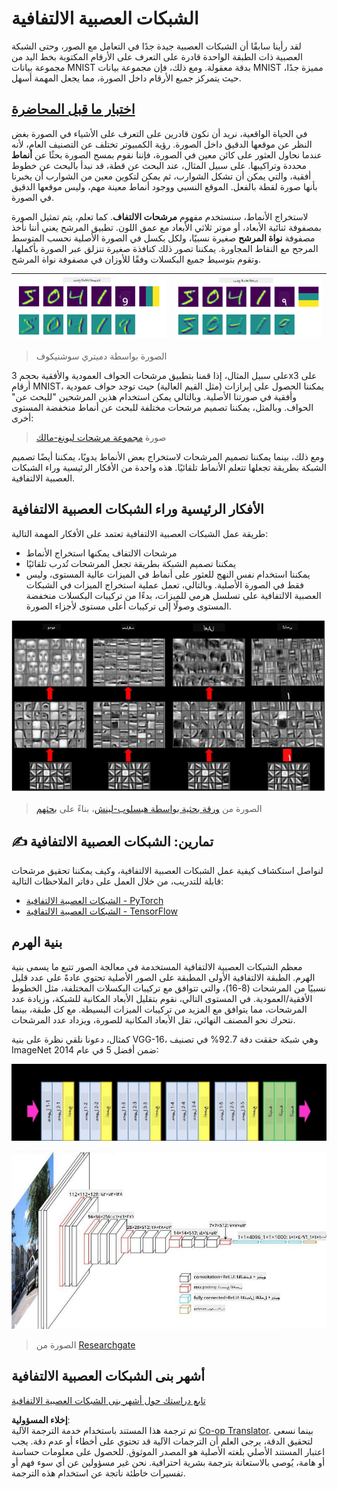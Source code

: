<!--
CO_OP_TRANSLATOR_METADATA:
{
  "original_hash": "088837b42b7d99198bf62db8a42411e0",
  "translation_date": "2025-08-26T09:26:19+00:00",
  "source_file": "lessons/4-ComputerVision/07-ConvNets/README.md",
  "language_code": "ar"
}
-->
# الشبكات العصبية الالتفافية

لقد رأينا سابقًا أن الشبكات العصبية جيدة جدًا في التعامل مع الصور، وحتى الشبكة العصبية ذات الطبقة الواحدة قادرة على التعرف على الأرقام المكتوبة بخط اليد من مجموعة بيانات MNIST بدقة معقولة. ومع ذلك، فإن مجموعة بيانات MNIST مميزة جدًا، حيث يتمركز جميع الأرقام داخل الصورة، مما يجعل المهمة أسهل.

## [اختبار ما قبل المحاضرة](https://ff-quizzes.netlify.app/en/ai/quiz/13)

في الحياة الواقعية، نريد أن نكون قادرين على التعرف على الأشياء في الصورة بغض النظر عن موقعها الدقيق داخل الصورة. رؤية الكمبيوتر تختلف عن التصنيف العام، لأنه عندما نحاول العثور على كائن معين في الصورة، فإننا نقوم بمسح الصورة بحثًا عن **أنماط** محددة وتراكيبها. على سبيل المثال، عند البحث عن قطة، قد نبدأ بالبحث عن خطوط أفقية، والتي يمكن أن تشكل الشوارب، ثم يمكن لتكوين معين من الشوارب أن يخبرنا بأنها صورة لقطة بالفعل. الموقع النسبي ووجود أنماط معينة مهم، وليس موقعها الدقيق في الصورة.

لاستخراج الأنماط، سنستخدم مفهوم **مرشحات الالتفاف**. كما تعلم، يتم تمثيل الصورة بمصفوفة ثنائية الأبعاد، أو موتر ثلاثي الأبعاد مع عمق اللون. تطبيق المرشح يعني أننا نأخذ مصفوفة **نواة المرشح** صغيرة نسبيًا، ولكل بكسل في الصورة الأصلية نحسب المتوسط المرجح مع النقاط المجاورة. يمكننا تصور ذلك كنافذة صغيرة تنزلق عبر الصورة بأكملها، وتقوم بتوسيط جميع البكسلات وفقًا للأوزان في مصفوفة نواة المرشح.

![مرشح الحواف العمودية](../../../../../translated_images/filter-vert.b7148390ca0bc356ddc7e55555d2481819c1e86ddde9dce4db5e71a69d6f887f.ar.png) | ![مرشح الحواف الأفقية](../../../../../translated_images/filter-horiz.59b80ed4feb946efbe201a7fe3ca95abb3364e266e6fd90820cb893b4d3a6dda.ar.png)
----|----

> الصورة بواسطة دميتري سوشنيكوف

على سبيل المثال، إذا قمنا بتطبيق مرشحات الحواف العمودية والأفقية بحجم 3x3 على أرقام MNIST، يمكننا الحصول على إبرازات (مثل القيم العالية) حيث توجد حواف عمودية وأفقية في صورتنا الأصلية. وبالتالي يمكن استخدام هذين المرشحين "للبحث عن" الحواف. وبالمثل، يمكننا تصميم مرشحات مختلفة للبحث عن أنماط منخفضة المستوى أخرى:

> صورة [مجموعة مرشحات ليونغ-مالك](https://www.robots.ox.ac.uk/~vgg/research/texclass/filters.html)

ومع ذلك، بينما يمكننا تصميم المرشحات لاستخراج بعض الأنماط يدويًا، يمكننا أيضًا تصميم الشبكة بطريقة تجعلها تتعلم الأنماط تلقائيًا. هذه واحدة من الأفكار الرئيسية وراء الشبكات العصبية الالتفافية.

## الأفكار الرئيسية وراء الشبكات العصبية الالتفافية

طريقة عمل الشبكات العصبية الالتفافية تعتمد على الأفكار المهمة التالية:

* مرشحات الالتفاف يمكنها استخراج الأنماط
* يمكننا تصميم الشبكة بطريقة تجعل المرشحات تُدرب تلقائيًا
* يمكننا استخدام نفس النهج للعثور على أنماط في الميزات عالية المستوى، وليس فقط في الصورة الأصلية. وبالتالي، تعمل عملية استخراج الميزات في الشبكات العصبية الالتفافية على تسلسل هرمي للميزات، بدءًا من تركيبات البكسلات منخفضة المستوى وصولًا إلى تركيبات أعلى مستوى لأجزاء الصورة.

![استخراج الميزات الهرمي](../../../../../translated_images/FeatureExtractionCNN.d9b456cbdae7cb643fde3032b81b2940e3cf8be842e29afac3f482725ba7f95c.ar.png)

> الصورة من [ورقة بحثية بواسطة هيسلوب-لينش](https://www.semanticscholar.org/paper/Computer-vision-based-pedestrian-trajectory-Hislop-Lynch/26e6f74853fc9bbb7487b06dc2cf095d36c9021d)، بناءً على [بحثهم](https://dl.acm.org/doi/abs/10.1145/1553374.1553453)

## ✍️ تمارين: الشبكات العصبية الالتفافية

لنواصل استكشاف كيفية عمل الشبكات العصبية الالتفافية، وكيف يمكننا تحقيق مرشحات قابلة للتدريب، من خلال العمل على دفاتر الملاحظات التالية:

* [الشبكات العصبية الالتفافية - PyTorch](../../../../../lessons/4-ComputerVision/07-ConvNets/ConvNetsPyTorch.ipynb)
* [الشبكات العصبية الالتفافية - TensorFlow](../../../../../lessons/4-ComputerVision/07-ConvNets/ConvNetsTF.ipynb)

## بنية الهرم

معظم الشبكات العصبية الالتفافية المستخدمة في معالجة الصور تتبع ما يسمى بنية الهرم. الطبقة الالتفافية الأولى المطبقة على الصور الأصلية تحتوي عادةً على عدد قليل نسبيًا من المرشحات (8-16)، والتي تتوافق مع تركيبات البكسلات المختلفة، مثل الخطوط الأفقية/العمودية. في المستوى التالي، نقوم بتقليل الأبعاد المكانية للشبكة، وزيادة عدد المرشحات، مما يتوافق مع المزيد من تركيبات الميزات البسيطة. مع كل طبقة، بينما نتحرك نحو المصنف النهائي، تقل الأبعاد المكانية للصورة، ويزداد عدد المرشحات.

كمثال، دعونا نلقي نظرة على بنية VGG-16، وهي شبكة حققت دقة 92.7% في تصنيف ImageNet ضمن أفضل 5 في عام 2014:

![طبقات ImageNet](../../../../../translated_images/vgg-16-arch1.d901a5583b3a51baeaab3e768567d921e5d54befa46e1e642616c5458c934028.ar.jpg)

![هرم ImageNet](../../../../../translated_images/vgg-16-arch.64ff2137f50dd49fdaa786e3f3a975b3f22615efd13efb19c5d22f12e01451a1.ar.jpg)

> الصورة من [Researchgate](https://www.researchgate.net/figure/Vgg16-model-structure-To-get-the-VGG-NIN-model-we-replace-the-2-nd-4-th-6-th-7-th_fig2_335194493)

## أشهر بنى الشبكات العصبية الالتفافية

[تابع دراستك حول أشهر بنى الشبكات العصبية الالتفافية](CNN_Architectures.md)

**إخلاء المسؤولية**:  
تم ترجمة هذا المستند باستخدام خدمة الترجمة الآلية [Co-op Translator](https://github.com/Azure/co-op-translator). بينما نسعى لتحقيق الدقة، يرجى العلم أن الترجمات الآلية قد تحتوي على أخطاء أو عدم دقة. يجب اعتبار المستند الأصلي بلغته الأصلية هو المصدر الموثوق. للحصول على معلومات حساسة أو هامة، يُوصى بالاستعانة بترجمة بشرية احترافية. نحن غير مسؤولين عن أي سوء فهم أو تفسيرات خاطئة ناتجة عن استخدام هذه الترجمة.